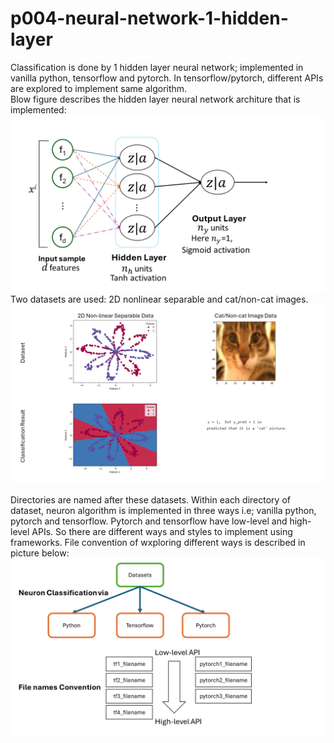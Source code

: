 # p004-neural-network-1-hidden-layer
Classification is done by 1 hidden layer neural network; implemented in vanilla python, tensorflow and pytorch. In tensorflow/pytorch, different APIs are explored to implement same algorithm.
<br>
Blow figure describes the hidden layer neural network architure that is implemented:
![Neural Network Architecture](img/Slide3.PNG)
<br>
Two datasets are used: 2D nonlinear separable and cat/non-cat images.
<br>
![Data and Result by neuron](img/Slide1.PNG)
<br>
<br>
Directories are named after these datasets. Within each directory of dataset, neuron algorithm is implemented in three ways i.e; vanilla python, pytorch and tensorflow. Pytorch and tensorflow have low-level and high-level APIs. So there are different ways and styles to implement using frameworks. File convention of wxploring different ways is described in picture below:
<br>
![implementation details](img/Slide2.PNG)
